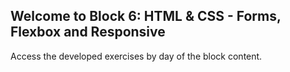 ## Welcome to Block 6: HTML & CSS - Forms, Flexbox and Responsive

Access the developed exercises by day of the block content.